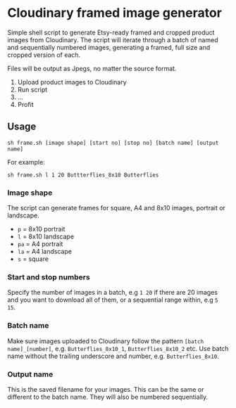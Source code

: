 # Cloudinary framed image generator

Simple shell script to generate Etsy-ready framed and cropped product images from Cloudinary. The script will iterate through a batch of named and sequentially numbered images, generating a framed, full size and cropped version of each. 

Files will be output as Jpegs, no matter the source format.

1. Upload product images to Cloudinary
2. Run script
3. ...
4. Profit

## Usage

```
sh frame.sh [image shape] [start no] [stop no] [batch name] [output name]
```

For example:

```
sh frame.sh l 1 20 Buttterflies_8x10 Butterflies
```
### Image shape

The script can generate frames for square, A4 and 8x10 images, portrait or landscape.
* ```p``` = 8x10 portrait
* ```l``` = 8x10 landscape
* ```pa``` = A4 portrait
* ```la``` = A4 landscape
* ```s``` = square

### Start and stop numbers

Specify the number of images in a batch, e.g ```1 20``` if there are 20 images and you want to download all of them, or a sequential range within, e.g ```5 15```.

### Batch name

Make sure images uploaded to Cloudinary follow the pattern ```[batch name]_[number]```, e.g. ```Butterflies_8x10_1```, ```Butterflies_8x10_2``` etc. Use batch name without the trailing underscore and number, e.g. ```Butterflies_8x10```.

### Output name

This is the saved filename for your images. This can be the same or different to the batch name. They will also be numbered sequentially.
